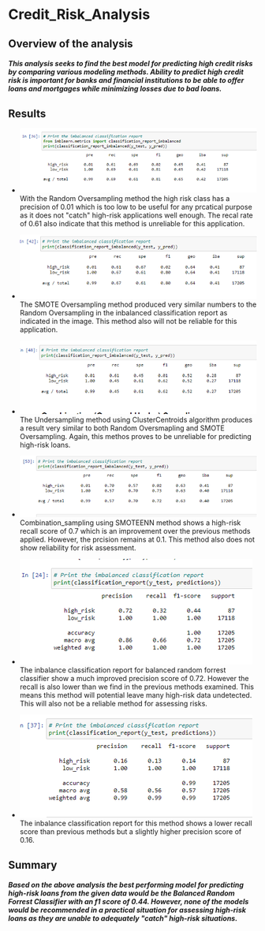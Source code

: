 # Credit_Risk_Analysis

## Overview of the analysis

##### This analysis seeks to find the best model for predicting high credit risks by comparing various modeling methods. Ability to predict high credit risk is important for banks and financial institutions to be able to offer loans and mortgages while minimizing losses due to bad loans.

## Results

* ![Random_Oversampling](Resources/random_oversampling.PNG)  With the Random Oversampling method the high risk class has a precision of 0.01 which is too low to be useful for any prcatical purpose as it does not "catch" high-risk applications well enough. The recal rate of 0.61 also indicate that this method is unreliable for this application.

* ![SMOTE_Oversampling](Resources/SMOTE_oversampling.PNG)  The SMOTE Oversampling method produced very similar numbers to the Random Oversampling in the inbalanced classification report as indicated in the image. This method also will not be reliable for this application.

* ![Undersampling](Resources/Undersampling.PNG) The Undersampling method using ClusterCentroids algorithm produces a result very similar to both Random Oversmapling and SMOTE Oversampling. Again, this methos proves to be unreliable for predicting high-risk loans.

* ![Combination_Sampling](Resources/combination_sampling.PNG)  Combination_sampling using SMOTEENN method shows a high-risk recall score of 0.7 which is an improvement over the previous methods applied. However, the prcision remains at 0.1. This method also does not show reliability for risk assessment.

* ![Balanced_Random_Forrest_Classifier](Resources/balanced_random_forrest_classifier.PNG) The inbalance classification report for balanced random forrest classifier show a much improved precision score of 0.72. However the recall is also lower than we find in the previous methods examined. This means this method will potential leave many high-risk data undetected. This will also not be a reliable method for assessing risks.

* ![Easy_Ensemble_Adaboost_Classifier](Resources/easy_ensemble_adaboost_classifier.PNG)  The inbalance classification report for this method shows a lower recall score than previous methods but a slightly higher precision score of 0.16.

## Summary

##### Based on the above analysis the best performing model for predicting high-risk loans from the given data would be the Balanced Random Forrest Classifier with an f1 score of 0.44. However, none of the models would be recommended in a practical situation for assessing high-risk loans as they are unable to adequately "catch" high-risk situations.
